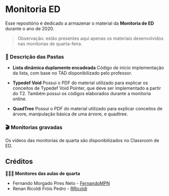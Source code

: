 # Monitoria ED

Esse repositório é dedicado a armazenar o material da **Monitoria de ED** durante o ano de 2020.

> Observação: estão presentes aqui apenas os materiais desenvolvidos nas monitorias de quarta-feira.

### 📁 Descrição das Pastas

 - **Lista dinâmica duplamente encadeada**
    Código de início implementação da lista, com base no TAD disponibilizado pelo professor. 
    
 - **Typedef Void**
    Possui o PDF do material utilizado para explicar os conceitos de Typedef Void Pointer, que deve ser implementado a partir do T2. Também possui os códigos elaborados durante a monitoria online.

 - **QuadTree**
 	Possui o PDF do material utilizado para explicar conceitos de árvore, manipulação básica de uma árvore, e quadtree.

### 🎬 Monitorias gravadas

Os vídeos das monitorias de quarta são disponibilizados no Classroom de ED.


## Créditos

**👨🏽‍💻 Monitores das aulas de quarta**

- Fernando Morgado Pires Neto - [FernandoMPN](https://github.com/FernandoMPN)
- Renan Ricoldi Fróis Pedro - [RRicoldi](https://github.com/RRicoldi)


